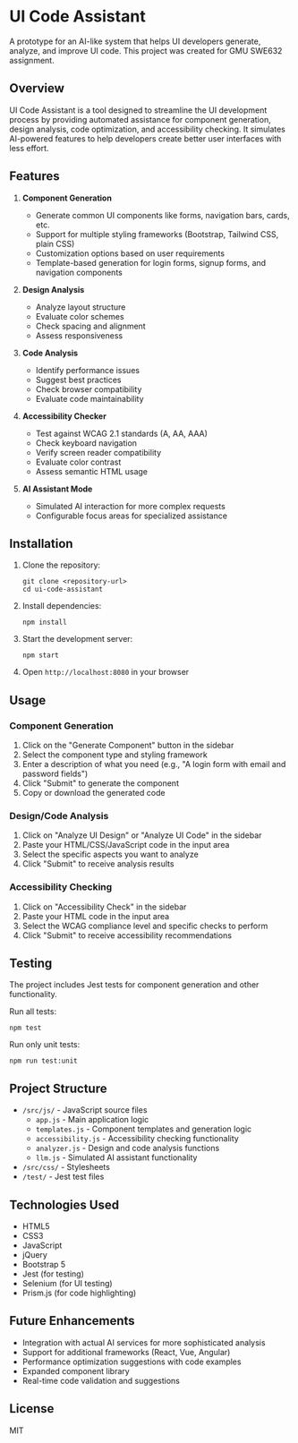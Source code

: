 # UI Code Assistant

A prototype for an AI-like system that helps UI developers generate, analyze, and improve UI code. This project was created for GMU SWE632 assignment.

## Overview

UI Code Assistant is a tool designed to streamline the UI development process by providing automated assistance for component generation, design analysis, code optimization, and accessibility checking. It simulates AI-powered features to help developers create better user interfaces with less effort.

## Features

1. **Component Generation**
   - Generate common UI components like forms, navigation bars, cards, etc.
   - Support for multiple styling frameworks (Bootstrap, Tailwind CSS, plain CSS)
   - Customization options based on user requirements
   - Template-based generation for login forms, signup forms, and navigation components

2. **Design Analysis**
   - Analyze layout structure
   - Evaluate color schemes
   - Check spacing and alignment
   - Assess responsiveness

3. **Code Analysis**
   - Identify performance issues
   - Suggest best practices
   - Check browser compatibility
   - Evaluate code maintainability

4. **Accessibility Checker**
   - Test against WCAG 2.1 standards (A, AA, AAA)
   - Check keyboard navigation
   - Verify screen reader compatibility
   - Evaluate color contrast
   - Assess semantic HTML usage

5. **AI Assistant Mode**
   - Simulated AI interaction for more complex requests
   - Configurable focus areas for specialized assistance

## Installation

1. Clone the repository:
   ```
   git clone <repository-url>
   cd ui-code-assistant
   ```

2. Install dependencies:
   ```
   npm install
   ```

3. Start the development server:
   ```
   npm start
   ```

4. Open `http://localhost:8080` in your browser

## Usage

### Component Generation

1. Click on the "Generate Component" button in the sidebar
2. Select the component type and styling framework
3. Enter a description of what you need (e.g., "A login form with email and password fields")
4. Click "Submit" to generate the component
5. Copy or download the generated code

### Design/Code Analysis

1. Click on "Analyze UI Design" or "Analyze UI Code" in the sidebar
2. Paste your HTML/CSS/JavaScript code in the input area
3. Select the specific aspects you want to analyze
4. Click "Submit" to receive analysis results

### Accessibility Checking

1. Click on "Accessibility Check" in the sidebar
2. Paste your HTML code in the input area
3. Select the WCAG compliance level and specific checks to perform
4. Click "Submit" to receive accessibility recommendations

## Testing

The project includes Jest tests for component generation and other functionality.

Run all tests:
```
npm test
```

Run only unit tests:
```
npm run test:unit
```

## Project Structure

- `/src/js/` - JavaScript source files
  - `app.js` - Main application logic
  - `templates.js` - Component templates and generation logic
  - `accessibility.js` - Accessibility checking functionality
  - `analyzer.js` - Design and code analysis functions
  - `llm.js` - Simulated AI assistant functionality
- `/src/css/` - Stylesheets
- `/test/` - Jest test files

## Technologies Used

- HTML5
- CSS3
- JavaScript
- jQuery
- Bootstrap 5
- Jest (for testing)
- Selenium (for UI testing)
- Prism.js (for code highlighting)

## Future Enhancements

- Integration with actual AI services for more sophisticated analysis
- Support for additional frameworks (React, Vue, Angular)
- Performance optimization suggestions with code examples
- Expanded component library
- Real-time code validation and suggestions

## License

MIT